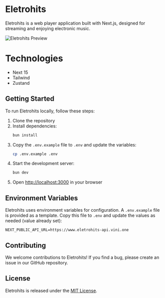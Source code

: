 # Eletrohits

Eletrohits is a web player application built with Next.js, designed for streaming and enjoying electronic music.

![Eletrohits Preview](assets/images/preview.png)

# Technologies

- Next 15
- Tailwind
- Zustand

## Getting Started

To run Eletrohits locally, follow these steps:

1. Clone the repository
2. Install dependencies:
   ```bash
   bun install
   ```
3. Copy the `.env.example` file to `.env` and update the variables:
   ```bash
   cp .env.example .env
   ```
4. Start the development server:
   ```bash
   bun dev
   ```
5. Open [http://localhost:3000](http://localhost:3000) in your browser

## Environment Variables

Eletrohits uses environment variables for configuration. A `.env.example` file is provided as a template. Copy this file to `.env` and update the values as needed (value already set):

```
NEXT_PUBLIC_API_URL=https://www.eletrohits-api.vini.one
```
## Contributing

We welcome contributions to Eletrohits! If you find a bug, please create an issue in our GitHub repository.

## License

Eletrohits is released under the [MIT License](LICENSE).
